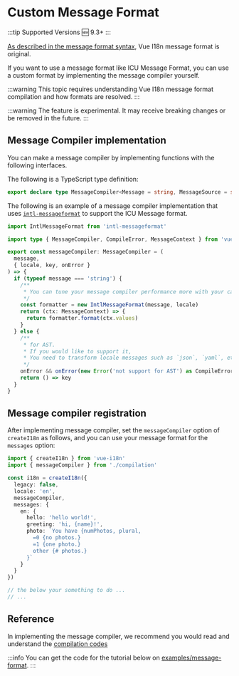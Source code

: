 # Custom Message Format

:::tip Supported Versions
:new: 9.3+
:::

[As described in the message format syntax](../essentials/syntax), Vue I18n message format is original.

If you want to use a message format like ICU Message Format, you can use a custom format by implementing the message compiler yourself.


:::warning
This topic requires understanding Vue I18n message format compilation and how formats are resolved.
:::

:::warning
The feature is experimental. It may receive breaking changes or be removed in the future.
:::


## Message Compiler implementation

You can make a message compiler by implementing functions with the following interfaces.

The following is a TypeScript type definition:
```ts
export declare type MessageCompiler<Message = string, MessageSource = string | ResourceNode> = (message: MessageSource, context: MessageCompilerContext) => MessageFunction<Message>;
```

The following is an example of a message compiler implementation that uses [`intl-messageformat`](https://formatjs.io/docs/intl-messageformat/) to support the ICU Message format.


```ts
import IntlMessageFormat from 'intl-messageformat'

import type { MessageCompiler, CompileError, MessageContext } from 'vue-i18n'

export const messageCompiler: MessageCompiler = (
  message,
  { locale, key, onError }
) => {
  if (typeof message === 'string') {
    /**
     * You can tune your message compiler performance more with your cache strategy or also memoization at here
     */
    const formatter = new IntlMessageFormat(message, locale)
    return (ctx: MessageContext) => {
      return formatter.format(ctx.values)
    }
  } else {
    /**
     * for AST.
     * If you would like to support it,
     * You need to transform locale messages such as `json`, `yaml`, etc. with the bundle plugin.
     */
    onError && onError(new Error('not support for AST') as CompileError)
    return () => key
  }
}
```

## Message compiler registration

After implementing message compiler, set the `messageCompiler` option of `createI18n` as follows, and you can use your message format for the `messages` option:

<!-- eslint-skip -->

```ts
import { createI18n } from 'vue-i18n'
import { messageCompiler } from './compilation'

const i18n = createI18n({
  legacy: false,
  locale: 'en',
  messageCompiler,
  messages: {
    en: {
      hello: 'hello world!',
      greeting: 'hi, {name}!',
      photo: `You have {numPhotos, plural,
        =0 {no photos.}
        =1 {one photo.}
        other {# photos.}
      }`
    }
  }
})

// the below your something to do ...
// ...
```

## Reference

In implementing the message compiler, we recommend you would read and understand the [compilation codes](https://github.com/intlify/vue-i18n/blob/master/packages/core-base/src/compilation.ts)

:::info
You can get the code for the tutorial below on [examples/message-format](https://github.com/intlify/vue-i18n/tree/master/examples/message-format).
:::
